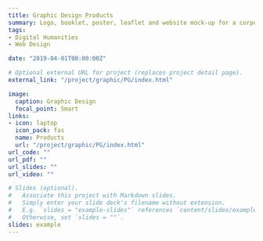 ```yaml
---
title: Graphic Design Products
summary: Logo, booklet, poster, leaflet and website mock-up for a corporate branding, using Adobe Illustrator, Photoshop, Indesign CC
tags:
- Digital Humanities 
- Web Design

date: "2019-04-01T00:00:00Z"

# Optional external URL for project (replaces project detail page).
external_link: "/project/graphic/PG/index.html"

image:
  caption: Graphic Design
  focal_point: Smart
links:
- icon: laptop
  icon_pack: fas
  name: Products
  url: "/project/graphic/PG/index.html"
url_code: ""
url_pdf: ""
url_slides: ""
url_video: ""

# Slides (optional).
#   Associate this project with Markdown slides.
#   Simply enter your slide deck's filename without extension.
#   E.g. `slides = "example-slides"` references `content/slides/example-slides.md`.
#   Otherwise, set `slides = ""`.
slides: example
---
```

